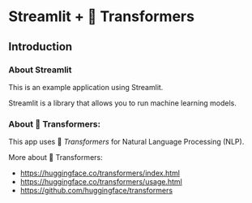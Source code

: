 # Streamlit + 🤗 Transformers

## Introduction
### About Streamlit

This is an example application using Streamlit.

Streamlit is a library that allows you to run machine learning models.

### About 🤗 Transformers:
This app uses 🤗 *Transformers* for Natural Language Processing (NLP).

More about 🤗 Transformers:
- https://huggingface.co/transformers/index.html
- https://huggingface.co/transformers/usage.html
- https://github.com/huggingface/transformers